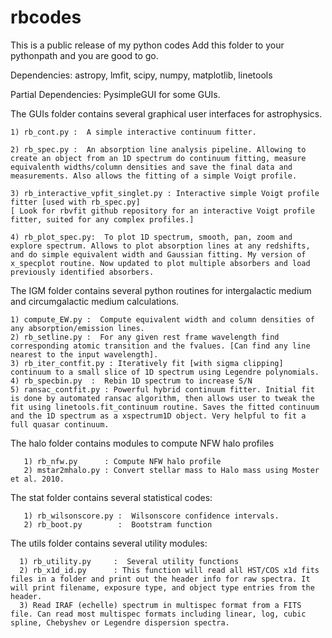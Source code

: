 # rbcodes
This is a public release of my python codes
Add this folder to your pythonpath and you are good to go.

Dependencies:  astropy, lmfit, scipy, numpy, matplotlib, linetools

Partial Dependencies: PysimpleGUI for some GUIs. 

The GUIs folder contains several graphical user interfaces for astrophysics. 

	1) rb_cont.py :  A simple interactive continuum fitter. 

	2) rb_spec.py :  An absorption line analysis pipeline. Allowing to create an object from an 1D spectrum do continuum fitting, measure equivalenth widths/column densities and save the final data and measurements. Also allows the fitting of a simple Voigt profile. 

	3) rb_interactive_vpfit_singlet.py : Interactive simple Voigt profile fitter [used with rb_spec.py]
	[ Look for rbvfit github repository for an interactive Voigt profile fitter, suited for any complex profiles.]

	4) rb_plot_spec.py:  To plot 1D spectrum, smooth, pan, zoom and explore spectrum. Allows to plot absorption lines at any redshifts, and do simple equivalent width and Gaussian fitting. My version of x_specplot routine. Now updated to plot multiple absorbers and load previously identified absorbers. 


The IGM folder contains several python routines for intergalactic medium and circumgalactic medium calculations.

	1) compute_EW.py :  Compute equivalent width and column densities of any absorption/emission lines.
	2) rb_setline.py :  For any given rest frame wavelength find corresponding atomic transition and the fvalues. [Can find any line nearest to the input wavelength].
	3) rb_iter_contfit.py : Iteratively fit [with sigma clipping] continuum to a small slice of 1D spectrum using Legendre polynomials.
	4) rb_specbin.py  :  Rebin 1D spectrum to increase S/N
	5) ransac_contfit.py : Powerful hybrid continuum fitter. Initial fit is done by automated ransac algorithm, then allows user to tweak the fit using linetools.fit_continuum routine. Saves the fitted continuum and the 1D spectrum as a xspectrum1D object. Very helpful to fit a full quasar continuum.	

The halo folder contains modules to compute NFW halo profiles

       1) rb_nfw.py      : Compute NFW halo profile
       2) mstar2mhalo.py : Convert stellar mass to Halo mass using Moster et al. 2010.
The stat folder contains several statistical codes:

       1) rb_wilsonscore.py :  Wilsonscore confidence intervals.
       2) rb_boot.py        :  Bootstram function

The utils folder contains several utility modules:

      1) rb_utility.py     :  Several utility functions
      2) rb_x1d_id.py      : This function will read all HST/COS x1d fits files in a folder and print out the header info for raw spectra. It will print filename, exposure type, and object type entries from the header.
      3) Read IRAF (echelle) spectrum in multispec format from a FITS file. Can read most multispec formats including linear, log, cubic spline, Chebyshev or Legendre dispersion spectra.

	



